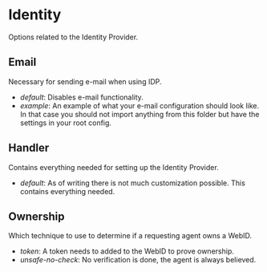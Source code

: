 # Identity
Options related to the Identity Provider.

## Email
Necessary for sending e-mail when using IDP.
* *default*: Disables e-mail functionality.
* *example*: An example of what your e-mail configuration should look like.
  In that case you should not import anything from this folder
  but have the settings in your root config.

## Handler
Contains everything needed for setting up the Identity Provider.
* *default*: As of writing there is not much customization possible.
  This contains everything needed.
  
## Ownership
Which technique to use to determine if a requesting agent owns a WebID.
* *token*: A token needs to added to the WebID to prove ownership.
* *unsafe-no-check*: No verification is done, the agent is always believed.
